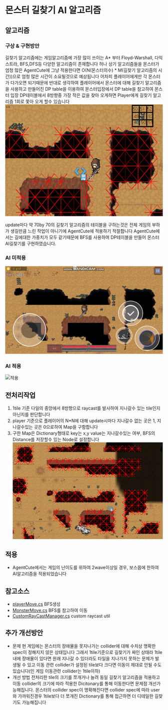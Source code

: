 
# 몬스터 길찾기 AI 알고리즘

## 알고리즘
### 구상 & 구현방안
길찾기 알고리즘에는 게임알고리즘에 가장 많이 쓰이는 A* 부터 Floyd-Warshall, 다익스트라, BFS,DFS등 다양한 알고리즘이 존재합니다
허나 상기 알고리즘들을 몬스터가 엄청 많은 AgentCute에 그냥 적용한다면 O(N(몬스터의수) * M(길찾기 알고리즘의 시간))으로 엄청 많은 시간이 소요될것으로 예상됩니다
어차피 플레이어에게만 각 몬스터가 다가오면 되기때문에 반대로 생각하여 플레이어에서 몬스터에 대해 길찾기 알고리즘을 사용하고
만들어진 DP table을 이용하여 몬스터입장에서 DP table을 참고하여 몬스터 입장 DP테이블에서 8방향중 
가장 작은 값을 찾아 오게하면 Player에게 길찾기 알고리즘 1회로 쫓아 오게 할수 있습니다
![가장가까운방향](./1.PNG)

update마다 약 70by 70의 길찾기 알고리즘의 테이블을 구하는것은 전체 게임의 부하가 생길만큼 느린 작업이 아니기에 AgentCute에 적용하기 적절합니다
AgentCute에서는 길에대한 가중치가 모두 같기때문에 BFS를 사용하여 DP테이블을 만들어 몬스터 AI길찾기를 구현하였습니다.

### AI 미적용
![미적용](./2.gif)

### AI 적용
![적용](./3.gif)

## 전처리작업
1. 1tile 기준 다일의 중앙에서 8방향으로 raycast를 발사하여 지나갈수 있는 tile인지 아닌지를 판단합니다
2. player 기준으로 플레이어의 N*N에 대해 update시마다 지나갈수 없는 곳은 1, 지나갈수있는 곳은 0으로하여 Map을 구함합니다
3. 구한 Map은 Dictionary형태로 key는 x,y value는 지나갈수있는 여부, BFS의 Distance를 저장할수 있는 Node로 설정합니다
![ray](./4.PNG)

## 적용
* AgentCute에서는 게임의 난이도를 위하여 2wave이상일 경우, 보스몹에 한하여 AI알고리즘을 적용되었습니다

## 참고소스
* [playerMove.cs](../../Assets/Scripts/Unit/Player/PlayerMove.cs)
BFS생성
* [MonsterMove.cs](../../Assets/Scripts/Unit/Monster/MonsterMove/MonsterMove.cs)
BFS를 참고하여 이동
* [CustomRayCastManager.cs](../../Assets/Scripts/RayCastManager/CustomRayCastManager.cs)
custom raycast util


## 추가 개선방안 
* 문제 
현 게임에는 몬스터의 장애물을 못지나가는 collider에 대해 수치상 명확한 spec이 정해지지 않은 상태입니다
그래서 1tile기준으로 길찾기가 짜인 상태라 1tile내에 장애물이 있다면 원래 지나갈 수 있더라도 타일을 지나가지 못하는 문제가 발생될 수 있고
이동 관련 collider가 설정된 tile보다 크다면 이동이 제대로 안될 수도 있습니다(인 게임 이동관련 collider는 1tile이하)
* 개선 방법
전처리한 tile의 크기를 쪼개거나 늘려 동일 길찾기 알고리즘을 적용하고 이동 collider의 크기에 따라 적용한 Dicitonary를 통해 이동한다면 문제점 개선가능해집니다. 
몬스터의 collider spec이 명확해진다면 collider spec에 따라 user와 가까워진경우 1tile보다 더 쪼개진 Dictionary를 통해 접근하면 더 디테일한 길찾기도 가능해집니다
